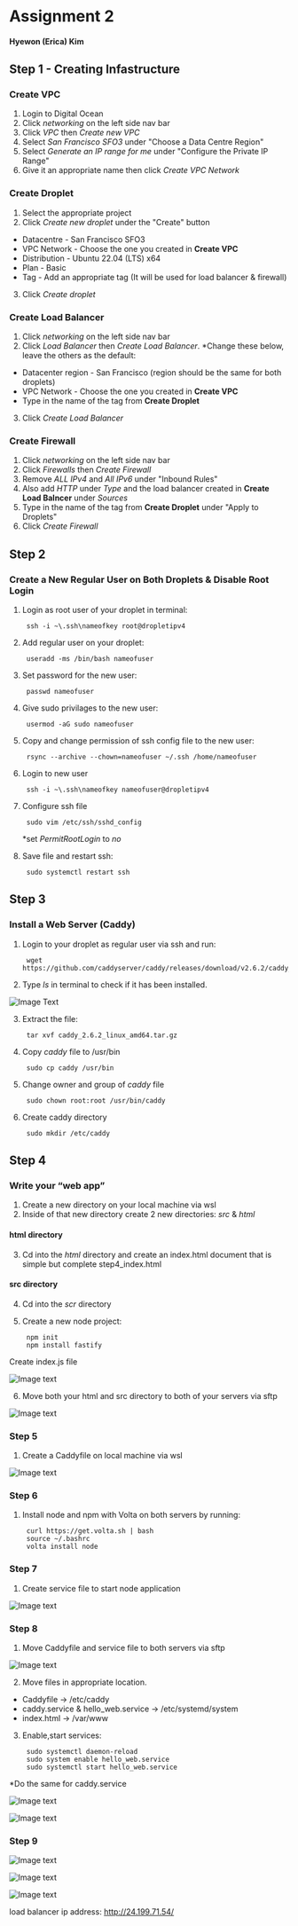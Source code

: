 # Assignment 2
#### Hyewon (Erica) Kim

## Step 1 - Creating Infastructure 
### Create VPC 
1. Login to Digital Ocean
2. Click *networking* on the left side nav bar
3. Click *VPC* then *Create new VPC*
4. Select *San Francisco SFO3* under "Choose a Data Centre Region"
5. Select *Generate an IP range for me* under "Configure the Private IP Range"
6. Give it an appropriate name then click *Create VPC Network*

### Create Droplet 
1. Select the appropriate project
2. Click *Create new droplet* under the "Create" button 
- Datacentre - San Francisco SFO3
- VPC Network - Choose the one you created in **Create VPC**
- Distribution - Ubuntu 22.04 (LTS) x64
- Plan - Basic 
- Tag - Add an appropriate tag (It will be used for load balancer & firewall)
3. Click *Create droplet*

### Create Load Balancer 
1. Click *networking* on the left side nav bar
2. Click *Load Balancer* then *Create Load Balancer*.
*Change these below, leave the others as the default:
- Datacenter region - San Francisco (region should be the same for both droplets)
- VPC Network - Choose the one you created in **Create VPC** 
- Type in the name of the tag from **Create Droplet** 
3. Click *Create Load Balancer*

### Create Firewall 
1. Click *networking* on the left side nav bar
2. Click *Firewalls* then *Create Firewall*
3. Remove *ALL IPv4* and *All IPv6* under "Inbound Rules"
4. Also add *HTTP* under *Type* and the load balancer created in **Create Load Balncer** under *Sources*
5. Type in the name of the tag from **Create Droplet** under "Apply to Droplets"
6. Click *Create Firewall*

## Step 2
### Create a New Regular User on Both Droplets & Disable Root Login
1. Login as root user of your droplet in terminal:

        ssh -i ~\.ssh\nameofkey root@dropletipv4
2. Add regular user on your droplet:

        useradd -ms /bin/bash nameofuser
3. Set password for the new user:

        passwd nameofuser
3. Give sudo privilages to the new user:

        usermod -aG sudo nameofuser 
5. Copy and change permission of ssh config file to the new user:

        rsync --archive --chown=nameofuser ~/.ssh /home/nameofuser

6. Login to new user 

        ssh -i ~\.ssh\nameofkey nameofuser@dropletipv4

7. Configure ssh file 

        sudo vim /etc/ssh/sshd_config
    *set *PermitRootLogin* to *no*

8. Save file and restart ssh:

        sudo systemctl restart ssh

## Step 3
### Install a Web Server (Caddy) 
1. Login to your droplet as regular user via ssh and run:

        wget https://github.com/caddyserver/caddy/releases/download/v2.6.2/caddy_2.6.2_linux_amd64.tar.gz 

2. Type *ls* in terminal to check if it has been installed.

![Image Text](https://github.com/ericak611/2420_assign2/blob/main/Images/step3_caddy.jpg?raw=true)


3. Extract the file:

        tar xvf caddy_2.6.2_linux_amd64.tar.gz 
4. Copy *caddy* file to /usr/bin

        sudo cp caddy /usr/bin
5. Change owner and group of *caddy* file

        sudo chown root:root /usr/bin/caddy
6. Create caddy directory

        sudo mkdir /etc/caddy

## Step 4
### Write your “web app”

1. Create a new directory on your local machine via wsl
2. Inside of that new directory create 2 new directories: *src* & *html*
#### html directory
3. Cd into the *html* directory and create an index.html document that is simple but complete 
step4_index.html
#### src directory 
4. Cd into the *scr* directory
5. Create a new node project:

        npm init
        npm install fastify 
Create index.js file 

![Image text](https://github.com/ericak611/2420_assign2/blob/main/Images/index.js.jpg?raw=true) 

6. Move both your html and src directory to both of your servers via sftp

![Image text](https://github.com/ericak611/2420_assign2/blob/main/Images/step4_sftp.jpg?raw=true)

### Step 5
1. Create a Caddyfile on local machine via wsl

![Image text](https://github.com/ericak611/2420_assign2/blob/main/Images/Caddyfile.jpg?raw=true)

### Step 6 
1. Install node and npm with Volta on both servers by running:

        curl https://get.volta.sh | bash
        source ~/.bashrc
        volta install node

### Step 7
1. Create service file to start node application 

![Image text](https://github.com/ericak611/2420_assign2/blob/main/Images/hello_web.service.jpg?raw=true)

### Step 8
1. Move Caddyfile and service file to both servers via sftp

![Image text](https://github.com/ericak611/2420_assign2/blob/main/Images/step8_sftp.jpg?raw=true)


2. Move files in appropriate location. 
- Caddyfile -> /etc/caddy 
- caddy.service & hello_web.service -> /etc/systemd/system
- index.html -> /var/www

3. Enable,start services:

        sudo systemctl daemon-reload
        sudo system enable hello_web.service 
        sudo systemctl start hello_web.service 
*Do the same for caddy.service 

![Image text](https://github.com/ericak611/2420_assign2/blob/main/Images/hello_web.service_working.jpg?raw=true)

![Image text](https://github.com/ericak611/2420_assign2/blob/main/Images/caddy.service_working.jpg?raw=true)

### Step 9

![Image text](https://github.com/ericak611/2420_assign2/blob/main/Images/working1.jpg?raw=true)

![Image text](https://github.com/ericak611/2420_assign2/blob/main/Images/working2.jpg?raw=true)

![Image text](https://github.com/ericak611/2420_assign2/blob/main/Images/api2working.jpg?raw=true)

load balancer ip address: http://24.199.71.54/